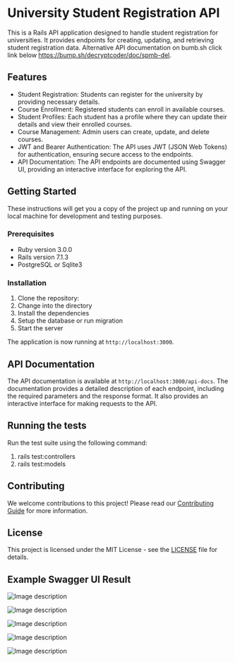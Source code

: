 
# University Student Registration API

This is a Rails API application designed to handle student registration for universities. It provides endpoints for creating, updating, and retrieving student registration data. Alternative API documentation on bumb.sh click link below https://bump.sh/decryptcoder/doc/spmb-del.

## Features

- Student Registration: Students can register for the university by providing necessary details.
- Course Enrollment: Registered students can enroll in available courses.
- Student Profiles: Each student has a profile where they can update their details and view their enrolled courses.
- Course Management: Admin users can create, update, and delete courses.
- JWT and Bearer Authentication: The API uses JWT (JSON Web Tokens) for authentication, ensuring secure access to the endpoints.
- API Documentation: The API endpoints are documented using Swagger UI, providing an interactive interface for exploring the API.

## Getting Started

These instructions will get you a copy of the project up and running on your local machine for development and testing purposes.

### Prerequisites

- Ruby version 3.0.0
- Rails version 7.1.3
- PostgreSQL or Sqlite3

### Installation

1. Clone the repository:
2. Change into the directory
3. Install the dependencies
4. Setup the database or run migration
6. Start the server

The application is now running at `http://localhost:3000`.

## API Documentation

The API documentation is available at `http://localhost:3000/api-docs`. The documentation provides a detailed description of each endpoint, including the required parameters and the response format. It also provides an interactive interface for making requests to the API.

## Running the tests

Run the test suite using the following command:

1. rails test:controllers
2. rails test:models

## Contributing

We welcome contributions to this project! Please read our [Contributing Guide](CONTRIBUTING.md) for more information.

## License

This project is licensed under the MIT License - see the [LICENSE](LICENSE) file for details.

## Example Swagger UI Result
![Image description](https://spacecodemiller.nyc3.cdn.digitaloceanspaces.com/asset-api-only/1.png)

![Image description](https://spacecodemiller.nyc3.cdn.digitaloceanspaces.com/asset-api-only/2.png)

![Image description](https://spacecodemiller.nyc3.cdn.digitaloceanspaces.com/asset-api-only/3.png)

![Image description](https://spacecodemiller.nyc3.cdn.digitaloceanspaces.com/asset-api-only/4.png)

![Image description](https://spacecodemiller.nyc3.cdn.digitaloceanspaces.com/asset-api-only/5.png)




